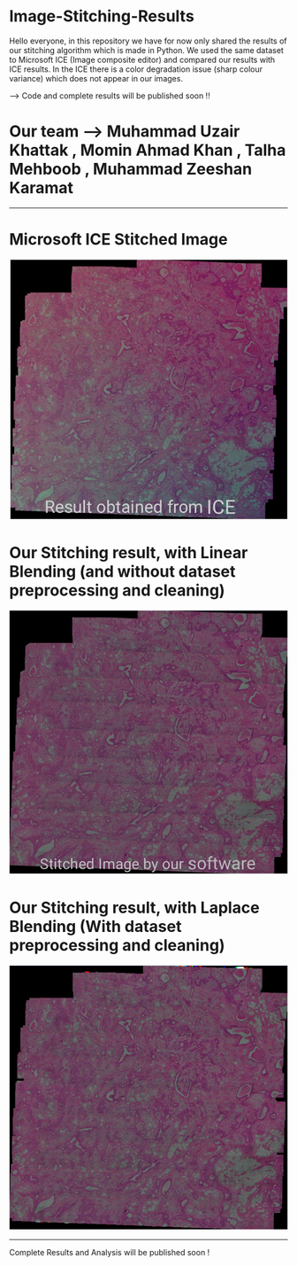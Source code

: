# Image-Stitching-Results

Hello everyone, in this repository we have for now only shared the results of our stitching algorithm which is made in Python. We used the same dataset to Microsoft ICE (Image composite editor) and compared our results with ICE results. In the ICE there is a color degradation issue (sharp colour variance) which does not appear in our images.

--> Code and complete results will be published soon !! 


 # Our team --> Muhammad Uzair Khattak , Momin Ahmad Khan , Talha Mehboob , Muhammad Zeeshan Karamat
----------------------------------------------
# Microsoft ICE Stitched Image

![alt text](https://github.com/Uzair-Khattak/Image-Stitching-Results/blob/main/ICE%20Result.jfif)


# Our Stitching result, with Linear Blending (and without dataset preprocessing and cleaning)

![alt text](https://github.com/Uzair-Khattak/Image-Stitching-Results/blob/main/Linear%20Blend.jfif)

# Our Stitching result, with Laplace Blending (With dataset preprocessing and cleaning)

![alt text](https://github.com/Uzair-Khattak/Image-Stitching-Results/blob/main/Laplace%20blending.PNG)

-------------------------
Complete Results and Analysis will be published soon ! 
